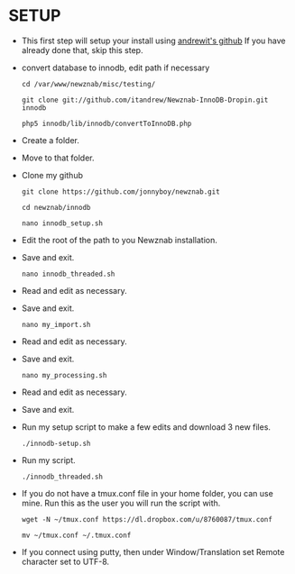 # SETUP

 * This first step will setup your install using [andrewit's github](https://github.com/itandrew/Newznab-InnoDB-Dropin.git) If you have already done that, skip this step.
 * convert database to innodb, edit path if necessary

    `cd /var/www/newznab/misc/testing/`
    
    `git clone git://github.com/itandrew/Newznab-InnoDB-Dropin.git innodb`
    
    `php5 innodb/lib/innodb/convertToInnoDB.php`

 * Create a folder.
 * Move to that folder.
 * Clone my github

    `git clone https://github.com/jonnyboy/newznab.git`
    
    `cd newznab/innodb`
    
    `nano innodb_setup.sh`

 * Edit the root of the path to you Newznab installation.
 * Save and exit.

    `nano innodb_threaded.sh`

 * Read and edit as necessary.
 * Save and exit.

    `nano my_import.sh`

 * Read and edit as necessary.
 * Save and exit.

    `nano my_processing.sh`

 * Read and edit as necessary.
 * Save and exit.

 * Run my setup script to make a few edits and download 3 new files.

    `./innodb-setup.sh`

 * Run my script.

    `./innodb_threaded.sh`
    
 * If you do not have a tmux.conf file in your home folder, you can use mine. Run this as the user you will run the script with.

    `wget -N ~/tmux.conf https://dl.dropbox.com/u/8760087/tmux.conf`
    
    `mv ~/tmux.conf ~/.tmux.conf`
    
 * If you connect using putty, then under Window/Translation set Remote character set to UTF-8.
